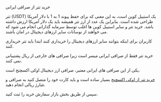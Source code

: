 خرید تتر از صرافی ایرانی

  

تتر (USDT) یک استیبل کوین است، به این معنی که برای حفظ پیوند 1 به 1 با دلار آمریکا طراحی شده است. بنابراین یک عدد از ارز تتر همیشه باید یک دلار آمریکا ارزش داشته باشد. خرید تتر و سایر استیبل کوین ها اغلب توسط سرمایه گذارانی انجام می شود که می خواهند از نوسانات سایر ارزهای دیجیتال در امان باشند.

  

کاربران برای اینکه بتوانند سایر ارزهای دیجیتال را خریداری کنند ابتدا باید تتر خریداری کنند.

خرید تتر فقط از صرافی ایرانی میسر است زیرا صرافی های خارجی از ریال پشتیبانی نمی کنند.

یکی از این صرافی های ایرانی معتبر، صرافی ارز دیجیتال اوکی اکسچنج است.

[خرید تتر از اوکی اکسچنج](https://ok-ex.io/buy-and-sell/USDT/) بسیار ساده است و باید کارت خود را متصل کنید به صرافی و شارژ ریالی انجام دهید.

سپس از طریق بخش بازار سفارش خرید را ثبت کنید.
